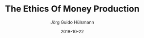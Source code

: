 ---
layout: writing
title: The Ethics Of Money Production
date: 2018-10-22
categories: ['Money and Austrian Econ']
author: ['Jörg Guido Hülsmann']
excerpt: This pioneering work by Jörg Guido Hülsmann, professor of economics at the University of Angers in France and the author of Mises, The Last Knight of Liberalism, is the first full study of a critically important issue today, the ethics of money production. There is a reason that this book has been translated to Chinese, German, Spanish, Czech, and there are many more on the way.
external_url: https://mises.org/library/ethics-money-production
---